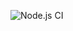 ![Node.js CI](https://github.com/StefanTerdell/resolved-graph-query/workflows/Node.js%20CI/badge.svg?branch=master)
